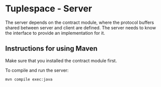 # Tuplespace - Server

The server depends on the contract module, where the protocol buffers shared between server and client are defined. The server needs to know the interface to provide an implementation for it.

## Instructions for using Maven

Make sure that you installed the contract module first.

To compile and run the server:

```
mvn compile exec:java
```